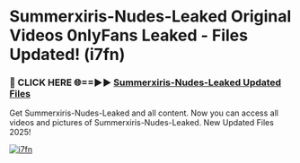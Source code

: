 # Summerxiris-Nudes-Leaked Original Videos 0nlyFans Leaked - Files Updated! (i7fn)

<h3>🔴 CLICK HERE 🌐==►► <a href="https://tinyurl.com/4mcuefdz" rel="nofollow">Summerxiris-Nudes-Leaked Updated Files</a></h3>

Get Summerxiris-Nudes-Leaked and all content. Now you can access all videos and pictures of Summerxiris-Nudes-Leaked. New Updated Files 2025!

[![i7fn](https://i.imgur.com/StAQSOY.gif)](https://tinyurl.com/4mcuefdz)
